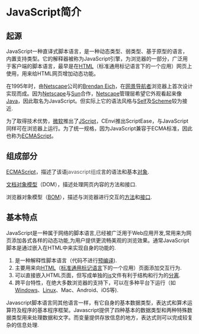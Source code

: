 # JavaScript简介

## 起源
JavaScript一种直译式脚本语言，是一种动态类型、弱类型、基于原型的语言，内置支持类型。它的解释器被称为JavaScript引擎，为浏览器的一部分，广泛用于客户端的脚本语言，最早是在[HTML](https://baike.baidu.com/item/HTML)（标准通用标记语言下的一个应用）网页上使用，用来给HTML网页增加动态功能。

在1995年时，由[Netscape](https://baike.baidu.com/item/Netscape)公司的[Brendan Eich](https://baike.baidu.com/item/Brendan%20Eich)，在[网景导航者](https://baike.baidu.com/item/%E7%BD%91%E6%99%AF%E5%AF%BC%E8%88%AA%E8%80%85)浏览器上首次设计实现而成。因为[Netscape](https://baike.baidu.com/item/Netscape)与[Sun](https://baike.baidu.com/item/Sun/69463)合作，[Netscape](https://baike.baidu.com/item/Netscape)管理层希望它外观看起来像[Java](https://baike.baidu.com/item/Java/85979)，因此取名为JavaScript。但实际上它的语法风格与[Self](https://baike.baidu.com/item/Self/4959923)及[Scheme](https://baike.baidu.com/item/Scheme)较为接近.

为了取得技术优势，[微软](https://baike.baidu.com/item/%E5%BE%AE%E8%BD%AF)推出了[JScript](https://baike.baidu.com/item/JScript)，CEnvi推出ScriptEase，与JavaScript同样可在浏览器上运行。为了统一规格，因为JavaScript兼容于ECMA标准，因此也称为[ECMAScript](https://baike.baidu.com/item/ECMAScript)。
## 组成部分
[ECMAScript](https://baike.baidu.com/item/ECMAScript)，描述了该语<span data-type="color" style="color: rgb(85, 85, 85);">javascript组成</span>言的语法和基本[对象](https://baike.baidu.com/item/%E5%AF%B9%E8%B1%A1/2331271).

[文档对象模型](https://baike.baidu.com/item/%E6%96%87%E6%A1%A3%E5%AF%B9%E8%B1%A1%E6%A8%A1%E5%9E%8B)（DOM），描述处理网页内容的方法和接口.

浏览器对象模型（[BOM](https://baike.baidu.com/item/BOM/1801)），描述与浏览器进行交互的[方法](https://baike.baidu.com/item/%E6%96%B9%E6%B3%95/3009367)和[接口](https://baike.baidu.com/item/%E6%8E%A5%E5%8F%A3).
## 基本特点
JavaScript是一种属于网络的脚本语言,已经被广泛用于Web应用开发,常用来为网页添加各式各样的动态功能,为用户提供更流畅美观的浏览效果。通常JavaScript脚本是通过嵌入在HTML中来实现自身的功能的.

1. 是一种解释性脚本语言（代码不进行[预编译](https://baike.baidu.com/item/%E9%A2%84%E7%BC%96%E8%AF%91)).
2. 主要用来向[HTML](https://baike.baidu.com/item/HTML)（[标准通用标记语言](https://baike.baidu.com/item/%E6%A0%87%E5%87%86%E9%80%9A%E7%94%A8%E6%A0%87%E8%AE%B0%E8%AF%AD%E8%A8%80)下的一个应用）页面添加交互行为.
3. 可以直接嵌入HTML页面，但写成单独的[js](https://baike.baidu.com/item/js/10687961)文件有利于结构和行为的[分离](https://baike.baidu.com/item/%E5%88%86%E7%A6%BB).
4. 跨平台特性，在绝大多数浏览器的支持下，可以在多种平台下运行（如[Windows](https://baike.baidu.com/item/Windows)、[Linux](https://baike.baidu.com/item/Linux)、Mac、Android、iOS等).

Javascript脚本语言同其他语言一样，有它自身的基本数据类型，表达式和算术运算符及程序的基本程序框架。Javascript提供了四种基本的数据类型和两种特殊数据类型用来处理数据和文字。而变量提供存放信息的地方，表达式则可以完成较复杂的信息处理.

